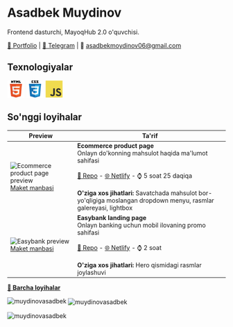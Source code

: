# Asadbek Muydinov

Frontend dasturchi, MayoqHub 2.0 o'quvchisi.

[💼 Portfolio](https://abm-portfolio.netlify.app/) | [💬 Telegram](https://t.me/Asadbek_Muydinov) | 📧 asadbekmoydinov06@gmail.com


## Texnologiyalar

<p align="left">
  <a href="https://www.w3.org/html/" target="_blank" rel="noreferrer"><img src="https://raw.githubusercontent.com/devicons/devicon/master/icons/html5/html5-original-wordmark.svg" alt="html5" width="40" height="40"/></a>
  <a href="https://www.w3schools.com/css/" target="_blank" rel="noreferrer"><img src="https://raw.githubusercontent.com/devicons/devicon/master/icons/css3/css3-original-wordmark.svg" alt="css3" width="40" height="40"/></a>
  <a href="https://developer.mozilla.org/en-US/docs/Web/JavaScript" target="_blank" rel="noreferrer"><img src="https://raw.githubusercontent.com/devicons/devicon/master/icons/javascript/javascript-original.svg" alt="javascript" width="40" height="40"/></a>
 
</p>


## So'nggi loyihalar

| Preview | Ta'rif |
|---|---|
| <img src="https://res.cloudinary.com/dz209s6jk/image/upload/q_auto,w_700/Challenges/fhzpdnabrek50hvhftnl.jpg" alt="Ecommerce product page preview" width="250"/><br>[Maket manbasi](https://www.frontendmentor.io/challenges/ecommerce-product-page-UPsZ9MJp6) | **Ecommerce product page** <br>Onlayn do'konning mahsulot haqida ma'lumot sahifasi <br><br> <a href="https://github.com/MuydinovAsadbek/Sneakers">🧾 Repo</a> - <a href="https://https://abm-ecommerce.netlify.app/" target="_blank">🌐 Netlify</a> - ⌚ 5 soat 25 daqiqa<br><br> **O'ziga xos jihatlari:** Savatchada mahsulot bor-yo'qligiga moslangan dropdown menyu, rasmlar galereyasi, lightbox |
| <img src="https://res.cloudinary.com/dz209s6jk/image/upload/q_auto,w_700/Challenges/o4iyywkwjc31epcmsmyo.jpg" alt="Easybank preview" width="250"/><br>[Maket manbasi](https://www.frontendmentor.io/challenges/easybank-landing-page-WaUhkoDN) | **Easybank landing page** <br>Onlayn banking uchun mobil ilovaning promo sahifasi <br><br> <a href="https://github.com/MuydinovAsadbek/Easybank">🧾 Repo</a> - <a href="https://abm-easybank.netlify.app/" target="_blank">🌐 Netlify</a> - ⌚ 2 soat<br><br> **O'ziga xos jihatlari:** Hero qismidagi rasmlar joylashuvi |

**<a href="https://abm-portfolio.netlify.app/" target="_blank">💼 Barcha loyihalar</a>**

<p><img align="left" src="https://github-readme-stats.vercel.app/api/top-langs?username=muydinovasadbek&show_icons=true&locale=en&layout=compact" alt="muydinovasadbek" /></p>

<p>&nbsp;<img align="center" src="https://github-readme-stats.vercel.app/api?username=muydinovasadbek&show_icons=true&locale=en" alt="muydinovasadbek" /></p>

<p><img align="center" src="https://github-readme-streak-stats.herokuapp.com/?user=muydinovasadbek&" alt="muydinovasadbek" /></p>


